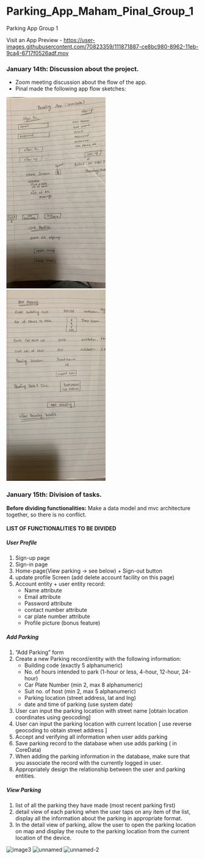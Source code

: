 # Parking_App_Maham_Pinal_Group_1
Parking App Group 1

Visit an App Preview - https://user-images.githubusercontent.com/70823359/111871887-ce8bc980-8962-11eb-9ca4-6717f0526adf.mov

### January 14th: Discussion about the project. 
* Zoom meeting discussion about the flow of the app.
* Pinal made the following app flow sketches:

<img src="appflow1.jpeg" width="260" height="500"> <img src="appflow2.jpeg" width="260" height="500">
### January 15th: Division of tasks.
**Before dividing functionalities:** Make a data model and mvc architecture together, so there is no conflict.

#### LIST OF FUNCTIONALITIES TO BE DIVIDED  
##### User Profile 
1. Sign-up page 
2. Sign-in page 
3. Home-page(View parking -> see below) + Sign-out button
4. update profile Screen (add delete account facility on this page)
5. Account entity + user entity record: 
    * Name attribute
    * Email attribute
    * Password attribute
    * contact number attribute
    * car plate number attribute
    * Profile picture (bonus feature)

##### Add Parking 
1. “Add Parking” form 
2. Create a new Parking record/entity with the following information:
    * Building code (exactly 5 alphanumeric) 
    * No. of hours intended to park (1-hour or less, 4-hour, 12-hour, 24-hour) 
    * Car Plate Number (min 2, max 8 alphanumeric) 
    * Suit no. of host (min 2, max 5 alphanumeric) 
    * Parking location (street address, lat and lng) 
    * date and time of parking (use system date)
3. User can input the parking location with street name [obtain location coordinates using geocoding] 
4. User can input the parking location with current location [ use reverse geocoding to obtain street address ]
5. Accept and verifying all information when user adds parking
6. Save parking record to the database when use adds parking ( in CoreData) 
7. When adding the parking information in the database, make sure that you associate the record with the currently logged in user. 
8. Appropriately design the relationship between the user and parking entities. 

##### View Parking 
1. list of all the parking they have made (most recent parking first)
2. detail view of each parking when the user taps on any item of the list, display all the information about the parking in appropriate format. 
3. In the detail view of parking, allow the user to open the parking location on map and display the route to the parking location from the current location of the device. 

![image3](https://user-images.githubusercontent.com/50436238/112242427-391e5d00-8c22-11eb-88c5-67d173c301bf.png)
![unnamed](https://user-images.githubusercontent.com/50436238/112242503-610dc080-8c22-11eb-8d09-b993d863979e.png)
![unnamed-2](https://user-images.githubusercontent.com/50436238/112242511-63701a80-8c22-11eb-9224-e468137f8aed.png)
